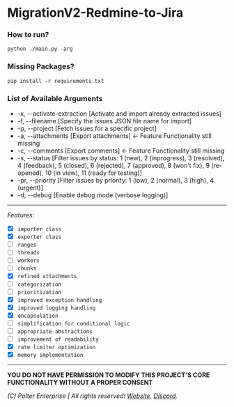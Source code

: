 # MigrationV2-Redmine-to-Jira

### How to run?
```
python ./main.py -arg 
```
### Missing Packages?
```
pip install -r requirements.txt
```

### List of Available Arguments
- -x, --activate-extraction [Activate and import already extracted issues]
- -f, --filename [Specify the issues JSON file name for import]
- -p, --project [Fetch issues for a specific project]
- -a, --attachments [Export attachments] <- Feature Functionality still missing
- -c, --comments [Export comments] <- Feature Functionality still missing
- -s, --status [Filter issues by status: 1 (new), 2 (inprogress), 3 (resolved), 4 (feedback), 5 (closed), 6 (rejected), 7 (approved), 8 (won't fix), 9 (re-opened), 10 (in view), 11 (ready for testing)]
- -pr, --priority [Filter issues by priority: 1 (low), 2 (normal), 3 (high), 4 (urgent)]
- -d, --debug [Enable debug mode (verbose logging)]

___
*Features*:
- [x] `importer class`
- [x] `exporter class`
- [ ] `ranges`
- [ ] `threads`
- [ ] `workers`
- [ ] `chunks`
- [x] `refined attachments`
- [ ] `categorization`
- [ ] `prioritization`
- [x] `improved exception handling`
- [x] `improved logging handling`
- [x] `encapsulation`
- [ ] `simplification for conditional logic`
- [ ] `appropriate abstractions`
- [ ] `improvement of readability`
- [x] `rate limiter optimization`
- [x] `memory implementation`
___

**YOU DO NOT HAVE PERMISSION TO MODIFY THIS PROJECT'S CORE FUNCTIONALITY WITHOUT A PROPER CONSENT**

*(C) Polter Enterprise | All rights reserved! [Website](https://poltersanctuary.com). [Discord](https://discord.gg/eVvPpe7).*
